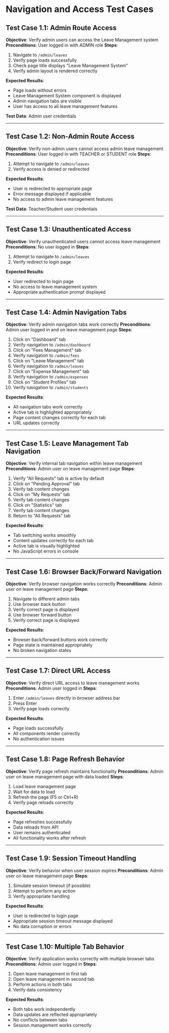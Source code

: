 # Navigation and Access Test Cases

## Test Case 1.1: Admin Route Access
**Objective**: Verify admin users can access the Leave Management system
**Preconditions**: User logged in with ADMIN role
**Steps**:
1. Navigate to `/admin/leaves`
2. Verify page loads successfully
3. Check page title displays "Leave Management System"
4. Verify admin layout is rendered correctly

**Expected Results**:
- Page loads without errors
- Leave Management System component is displayed
- Admin navigation tabs are visible
- User has access to all leave management features

**Test Data**: Admin user credentials

---

## Test Case 1.2: Non-Admin Route Access
**Objective**: Verify non-admin users cannot access admin leave management
**Preconditions**: User logged in with TEACHER or STUDENT role
**Steps**:
1. Attempt to navigate to `/admin/leaves`
2. Verify access is denied or redirected

**Expected Results**:
- User is redirected to appropriate page
- Error message displayed if applicable
- No access to admin leave management features

**Test Data**: Teacher/Student user credentials

---

## Test Case 1.3: Unauthenticated Access
**Objective**: Verify unauthenticated users cannot access leave management
**Preconditions**: No user logged in
**Steps**:
1. Attempt to navigate to `/admin/leaves`
2. Verify redirect to login page

**Expected Results**:
- User redirected to login page
- No access to leave management system
- Appropriate authentication prompt displayed

---

## Test Case 1.4: Admin Navigation Tabs
**Objective**: Verify admin navigation tabs work correctly
**Preconditions**: Admin user logged in and on leave management page
**Steps**:
1. Click on "Dashboard" tab
2. Verify navigation to `/admin/dashboard`
3. Click on "Fees Management" tab
4. Verify navigation to `/admin/fees`
5. Click on "Leave Management" tab
6. Verify navigation to `/admin/leaves`
7. Click on "Expense Management" tab
8. Verify navigation to `/admin/expenses`
9. Click on "Student Profiles" tab
10. Verify navigation to `/admin/students`

**Expected Results**:
- All navigation tabs work correctly
- Active tab is highlighted appropriately
- Page content changes correctly for each tab
- URL updates correctly

---

## Test Case 1.5: Leave Management Tab Navigation
**Objective**: Verify internal tab navigation within leave management
**Preconditions**: Admin user on leave management page
**Steps**:
1. Verify "All Requests" tab is active by default
2. Click on "Pending Approval" tab
3. Verify tab content changes
4. Click on "My Requests" tab
5. Verify tab content changes
6. Click on "Statistics" tab
7. Verify tab content changes
8. Return to "All Requests" tab

**Expected Results**:
- Tab switching works smoothly
- Content updates correctly for each tab
- Active tab is visually highlighted
- No JavaScript errors in console

---

## Test Case 1.6: Browser Back/Forward Navigation
**Objective**: Verify browser navigation works correctly
**Preconditions**: Admin user on leave management page
**Steps**:
1. Navigate to different admin tabs
2. Use browser back button
3. Verify correct page is displayed
4. Use browser forward button
5. Verify correct page is displayed

**Expected Results**:
- Browser back/forward buttons work correctly
- Page state is maintained appropriately
- No broken navigation states

---

## Test Case 1.7: Direct URL Access
**Objective**: Verify direct URL access to leave management works
**Preconditions**: Admin user logged in
**Steps**:
1. Enter `/admin/leaves` directly in browser address bar
2. Press Enter
3. Verify page loads correctly

**Expected Results**:
- Page loads successfully
- All components render correctly
- No authentication issues

---

## Test Case 1.8: Page Refresh Behavior
**Objective**: Verify page refresh maintains functionality
**Preconditions**: Admin user on leave management page with data loaded
**Steps**:
1. Load leave management page
2. Wait for data to load
3. Refresh the page (F5 or Ctrl+R)
4. Verify page reloads correctly

**Expected Results**:
- Page refreshes successfully
- Data reloads from API
- User remains authenticated
- All functionality works after refresh

---

## Test Case 1.9: Session Timeout Handling
**Objective**: Verify behavior when user session expires
**Preconditions**: Admin user on leave management page
**Steps**:
1. Simulate session timeout (if possible)
2. Attempt to perform any action
3. Verify appropriate handling

**Expected Results**:
- User is redirected to login page
- Appropriate session timeout message displayed
- No data corruption or errors

---

## Test Case 1.10: Multiple Tab Behavior
**Objective**: Verify application works correctly with multiple browser tabs
**Preconditions**: Admin user logged in
**Steps**:
1. Open leave management in first tab
2. Open leave management in second tab
3. Perform actions in both tabs
4. Verify data consistency

**Expected Results**:
- Both tabs work independently
- Data updates are reflected appropriately
- No conflicts between tabs
- Session management works correctly
